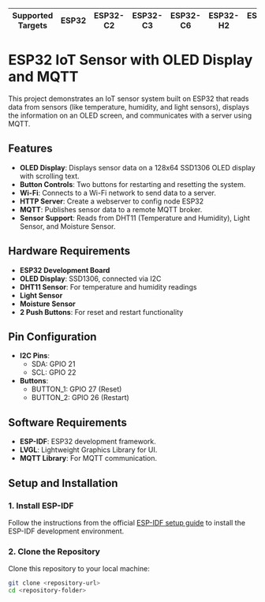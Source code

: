 | Supported Targets | ESP32 | ESP32-C2 | ESP32-C3 | ESP32-C6 | ESP32-H2 | ESP32-S2 | ESP32-S3 |
| ----------------- | ----- | -------- | -------- | -------- | -------- | -------- | -------- |

# ESP32 IoT Sensor with OLED Display and MQTT

This project demonstrates an IoT sensor system built on ESP32 that reads data from sensors (like temperature, humidity, and light sensors), displays the information on an OLED screen, and communicates with a server using MQTT.

## Features

- **OLED Display**: Displays sensor data on a 128x64 SSD1306 OLED display with scrolling text.
- **Button Controls**: Two buttons for restarting and resetting the system.
- **Wi-Fi**: Connects to a Wi-Fi network to send data to a server.
- **HTTP Server**: Create a webserver to config node ESP32
- **MQTT**: Publishes sensor data to a remote MQTT broker.
- **Sensor Support**: Reads from DHT11 (Temperature and Humidity), Light Sensor, and Moisture Sensor.

## Hardware Requirements

- **ESP32 Development Board**
- **OLED Display**: SSD1306, connected via I2C
- **DHT11 Sensor**: For temperature and humidity readings
- **Light Sensor** 
- **Moisture Sensor** 
- **2 Push Buttons**: For reset and restart functionality

## Pin Configuration

- **I2C Pins**:
  - SDA: GPIO 21
  - SCL: GPIO 22
- **Buttons**:
  - BUTTON_1: GPIO 27 (Reset)
  - BUTTON_2: GPIO 26 (Restart)

## Software Requirements

- **ESP-IDF**: ESP32 development framework.
- **LVGL**: Lightweight Graphics Library for UI.
- **MQTT Library**: For MQTT communication.

## Setup and Installation

### 1. Install ESP-IDF

Follow the instructions from the official [ESP-IDF setup guide](https://docs.espressif.com/projects/esp-idf/en/latest/esp32/get-started/) to install the ESP-IDF development environment.

### 2. Clone the Repository

Clone this repository to your local machine:

```bash
git clone <repository-url>
cd <repository-folder>

